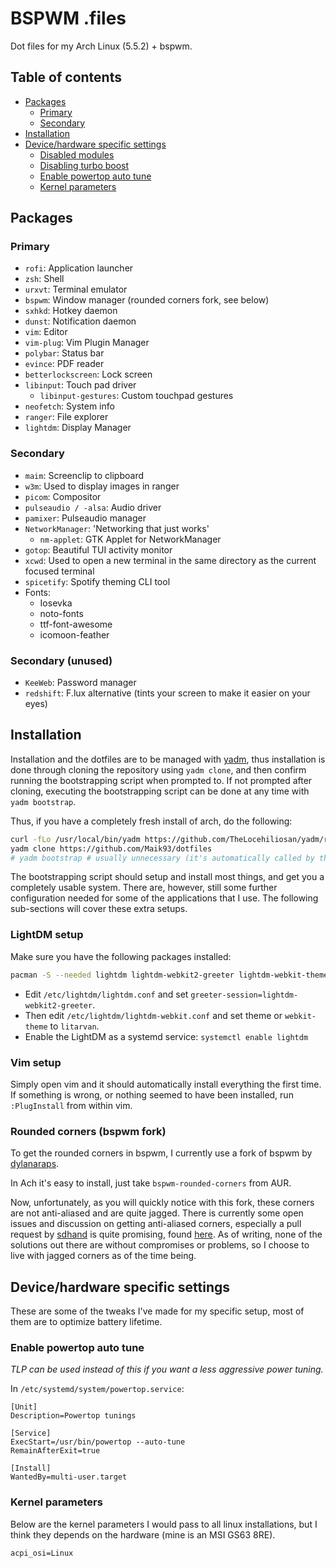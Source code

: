 # BSPWM .files

Dot files for my Arch Linux (5.5.2) + bspwm.

## Table of contents

 <!-- * [Screenshots](#screenshots) -->
 * [Packages](#packages)
   * [Primary](#primary)
   * [Secondary](#secondary)
 * [Installation](#installation)
 * [Device/hardware specific settings](#devicehardware-specific-settings)
   * [Disabled modules](#disabled-modules)
   * [Disabling turbo boost](#disabling-turbo-boost)
   * [Enable powertop auto tune](#enable-powertop-auto-tune)
   * [Kernel parameters](#kernel-parameters)


<!-- ## Screenshots -->

<!-- ![Screenshot](https://i.imgur.com/6VciZul.png) -->

## Packages

### Primary

- `rofi`: Application launcher
- `zsh`: Shell
- `urxvt`: Terminal emulator
- `bspwm`: Window manager (rounded corners fork, see below)
- `sxhkd`: Hotkey daemon
- `dunst`: Notification daemon
- `vim`: Editor
- `vim-plug`: Vim Plugin Manager
- `polybar`: Status bar
- `evince`: PDF reader
- `betterlockscreen`: Lock screen
- `libinput`: Touch pad driver
  - `libinput-gestures`: Custom touchpad gestures
- `neofetch`: System info
- `ranger`: File explorer
- `lightdm`: Display Manager

### Secondary

- `maim`: Screenclip to clipboard
- `w3m`: Used to display images in ranger
- `picom`: Compositor
- `pulseaudio / -alsa`: Audio driver
- `pamixer`: Pulseaudio manager
- `NetworkManager`: 'Networking that just works'
  - `nm-applet`: GTK Applet for NetworkManager
- `gotop`: Beautiful TUI activity monitor
- `xcwd`: Used to open a new terminal in the same directory as the current focused terminal
- `spicetify`: Spotify theming CLI tool
- Fonts:
  - Iosevka
  - noto-fonts
  - ttf-font-awesome
  - icomoon-feather

### Secondary (unused)

- `KeeWeb`: Password manager
- `redshift`: F.lux alternative (tints your screen to make it easier on your eyes)


## Installation

Installation and the dotfiles are to be managed with [yadm](https://yadm.io/), thus installation is done through cloning the repository using `yadm clone`, and then confirm running the bootstrapping script when prompted to. If not prompted after cloning, executing the bootstrapping script can be done at any time with `yadm bootstrap`.

Thus, if you have a completely fresh install of arch, do the following:

```sh
curl -fLo /usr/local/bin/yadm https://github.com/TheLocehiliosan/yadm/raw/master/yadm && chmod a+x /usr/local/bin/yadm
yadm clone https://github.com/Maik93/dotfiles
# yadm bootstrap # usually unnecessary (it's automatically called by the clone process)
```

The bootstrapping script should setup and install most things, and get you a completely usable system. There are, however, still some further configuration needed for some of the applications that I use. The following sub-sections will cover these extra setups.

### LightDM setup

Make sure you have the following packages installed:

```sh
pacman -S --needed lightdm lightdm-webkit2-greeter lightdm-webkit-theme-litarvan
```

- Edit `/etc/lightdm/lightdm.conf` and set `greeter-session=lightdm-webkit2-greeter`.
- Then edit `/etc/lightdm/lightdm-webkit.conf` and set theme or `webkit-theme` to `litarvan`.
- Enable the LightDM as a systemd service: `systemctl enable lightdm`

### Vim setup

Simply open vim and it should automatically install everything the first time. If something is wrong, or nothing seemed to have been installed, run `:PlugInstall` from within vim.

### Rounded corners (bspwm fork)

To get the rounded corners in bspwm, I currently use a fork of bspwm by [dylanaraps](https://github.com/dylanaraps/bspwm).

In Ach it's easy to install, just take `bspwm-rounded-corners` from AUR.

Now, unfortunately, as you will quickly notice with this fork, these corners are not anti-aliased and are quite jagged. There is currently some open issues and discussion on getting anti-aliased corners, especially a pull request by [sdhand](https://github.com/sdhand) is quite promising, found [here](https://github.com/yshui/picom/pull/229). As of writing, none of the solutions out there are without compromises or problems, so I choose to live with jagged corners as of the time being.

## Device/hardware specific settings

These are some of the tweaks I've made for my specific setup, most of them are to optimize battery lifetime.

### Enable powertop auto tune

*TLP can be used instead of this if you want a less aggressive power tuning.*

In `/etc/systemd/system/powertop.service`:
```
[Unit]
Description=Powertop tunings

[Service]
ExecStart=/usr/bin/powertop --auto-tune
RemainAfterExit=true

[Install]
WantedBy=multi-user.target
```

### Kernel parameters

Below are the kernel parameters I would pass to all linux installations, but I think they depends on the hardware (mine is an MSI GS63 8RE).

```
acpi_osi=Linux
```


